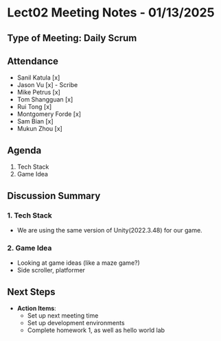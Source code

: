 # Lect02 Meeting Notes - 01/13/2025

## Type of Meeting: Daily Scrum

## Attendance

- Sanil Katula [x]
- Jason Vu [x] - Scribe
- Mike Petrus [x]
- Tom Shangguan  [x]
- Rui Tong [x]
- Montgomery Forde [x]
- Sam Bian [x]
- Mukun Zhou  [x]

## Agenda

1. Tech Stack
2. Game Idea


## Discussion Summary

### 1. Tech Stack

- We are using the same version of Unity(2022.3.48) for our game.

### 2. Game Idea

- Looking at game ideas (like a maze game?)
- Side scroller, platformer

## Next Steps

- **Action Items**:
  - Set up next meeting time
  - Set up development environments
  - Complete homework 1, as well as hello world lab
